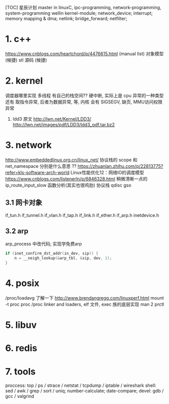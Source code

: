 [TOC]
星辰计划
master in linuxC, ipc-programming, network-programming, system-programming
wellin    kernel-module; network_device; interrupt; memory mapping & dma;
          netlink; bridge_forward; netfilter;

# 1. c++
https://www.cnblogs.com/heartchord/p/4476615.html (manual list)
对象模型 (候捷)
stl 源码 (候捷)

# 2. kernel
调度器哪里实现 多线程 有自己的栈空间??
硬中断, 实际上是 cpu 异常的一种类型
还有 取指令异常, 后者为数据异常, 等, 
内核 会有 SIGSEGV,  缺页, MMU访问权限异常

1. ldd3 原文
    http://lwn.net/Kernel/LDD3/
    http://lwn.net/images/pdf/LDD3/ldd3_pdf.tar.bz2
# 3. network
http://www.embeddedlinux.org.cn/linux_net/
协议栈的 scope 和 net_namespace 分别是什么意思 ??
https://zhuanlan.zhihu.com/p/22813775?refer=kls-software-arch-world  Linux性能优化12：网络IO的调度模型
https://www.cnblogs.com/listenerln/p/6846328.html 稍微清晰一点的 ip_route_input_slow 函数分析(其实也很鸡肋)
协议栈 qdisc gso
## 3.1 网卡对象
if_tun.h
if_tunnel.h
if_vlan.h
if_tap.h
if_link.h
if_ether.h
if_arp.h
inetdevice.h

## 3.2 arp
arp_process 中改代码; 实现学免费arp
```c++
if (inet_confirm_dst_addr(in_dev, sip)) {
    n = __neigh_lookup(&arp_tbl, &sip, dev, 1);
}
```

# 4. posix
/proc/loadavg 了解一下
http://www.brendangregg.com/linuxperf.html
mount -t proc proc /proc
linker and loaders, elf 文件, exec 族的底层实现
man 2 prctl
# 5. libuv
# 6. redis
# 7. tools
proccess: top / ps / strace / netstat / tcpdump / iptable / wireshark
shell:    sed / awk / grep / sort / uniq; number-calculate; date-compare;
devel:    gdb / gcc / valgrind